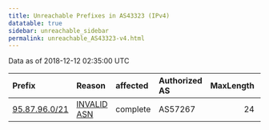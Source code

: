 ```yaml
---
title: Unreachable Prefixes in AS43323 (IPv4)
datatable: true
sidebar: unreachable_sidebar
permalink: unreachable_AS43323-v4.html
---
```


Data as of 2018-12-12 02:35:00 UTC


<div class="datatable-begin"></div>

| Prefix                                               | Reason                                                                                               | affected   | Authorized AS   |   MaxLength | Anchor                                         |   unreachable /24s |
|:-----------------------------------------------------|:-----------------------------------------------------------------------------------------------------|:-----------|:----------------|------------:|:-----------------------------------------------|-------------------:|
| [95.87.96.0/21](https://stat.ripe.net/95.87.96.0/21) | [INVALID ASN](https://rpki-validator.ripe.net/announcement-preview?asn=AS43323&prefix=95.87.96.0/21) | complete   | AS57267         |          24 | [RIPE](unreachable_RIPE_NCC_RPKI_Root-v4.html) |                  8 |

<div class="datatable-end"></div>